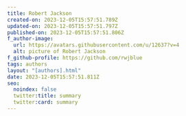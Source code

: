```yaml
---
title: Robert Jackson
created-on: 2023-12-05T15:57:51.789Z
updated-on: 2023-12-05T15:57:51.797Z
published-on: 2023-12-05T15:57:51.806Z
f_author-image:
  url: https://avatars.githubusercontent.com/u/12637?v=4
  alt: picture of Robert Jackson
f_github-profile: https://github.com/rwjblue
tags: authors
layout: "[authors].html"
date: 2023-12-05T15:57:51.811Z
seo:
  noindex: false
  twitter:title: summary
  twitter:card: summary
---
```

